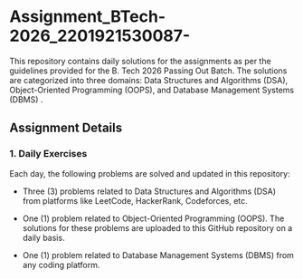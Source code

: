 # Assignment_BTech-2026_2201921530087-
This repository contains daily solutions for the assignments as per the guidelines provided for the B. Tech 2026 Passing Out Batch. The solutions are categorized into three domains: Data Structures and Algorithms (DSA), Object-Oriented Programming (OOPS), and Database Management Systems (DBMS) .

## Assignment Details
### 1. Daily Exercises
   
Each day, the following problems are solved and updated in this repository:

- Three (3) problems related to Data Structures and Algorithms (DSA) from platforms like LeetCode, HackerRank, Codeforces, etc.

- One (1) problem related to Object-Oriented Programming (OOPS). The solutions for these problems are uploaded to this GitHub repository on a daily basis.

- One (1) problem related to Database Management Systems (DBMS) from any coding platform.
